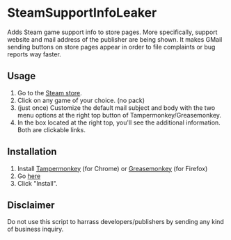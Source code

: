 # SteamSupportInfoLeaker
Adds Steam game support info to store pages. More specifically, support website and mail address of the publisher are being shown. It makes GMail sending buttons on store pages appear in order to file complaints or bug reports way faster.

## Usage
1. Go to the [Steam store](http://store.steampowered.com).
2. Click on any game of your choice. (no pack)
4. (just once) Customize the default mail subject and body with the two menu options at the right top button of Tampermonkey/Greasemonkey.
3. In the box located at the right top, you'll see the additional information. Both are clickable links.

## Installation
1. Install [Tampermonkey](https://chrome.google.com/webstore/detail/tampermonkey/dhdgffkkebhmkfjojejmpbldmpobfkfo) (for Chrome) or [Greasemonkey](https://addons.mozilla.org/en-US/firefox/addon/greasemonkey/) (for Firefox)
2. Go [here](https://raw.githubusercontent.com/gekkedev/SteamSupportInfoLeaker/master/SteamSupportInfoLeaker.user.js)
3. Click "Install".

## Disclaimer
Do not use this script to harrass developers/publishers by sending any kind of business inquiry.
